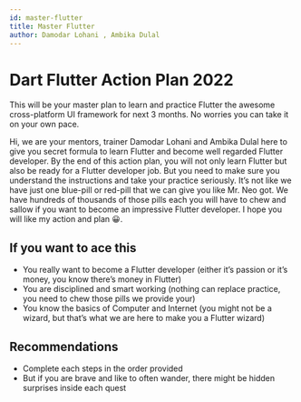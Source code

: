 ```yaml
---
id: master-flutter
title: Master Flutter
author: Damodar Lohani , Ambika Dulal
---
```


# Dart Flutter Action Plan 2022

This will be your master plan to learn and practice Flutter the awesome cross-platform UI framework for next 3 months. No worries you can take it on your own pace.

Hi, we are your mentors, trainer Damodar Lohani and Ambika Dulal here to give you secret formula to learn Flutter and become well regarded Flutter developer. By the end of this action plan, you will not only learn Flutter but also be ready for a Flutter developer job. But you need to make sure you understand the instructions and take your practice seriously. It’s not like we have just one blue-pill or red-pill that we can give you like Mr. Neo got. We have hundreds of thousands of those pills each you will have to chew and sallow if you want to become an impressive Flutter developer. I hope you will like my action and plan 😀.

## If you want to ace this

- You really want to become a Flutter developer (either it’s passion or it’s money, you know there’s money in Flutter)
- You are disciplined and smart working (nothing can replace practice, you need to chew those pills we provide your)
- You know the basics of Computer and Internet (you might not be a wizard, but that’s what we are here to make you a Flutter wizard)

## Recommendations

- Complete each steps in the order provided
- But if you are brave and like to often wander, there might be hidden surprises inside each quest
